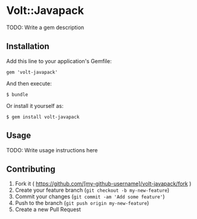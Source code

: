# Volt::Javapack

TODO: Write a gem description

## Installation

Add this line to your application's Gemfile:

    gem 'volt-javapack'

And then execute:

    $ bundle

Or install it yourself as:

    $ gem install volt-javapack

## Usage

TODO: Write usage instructions here

## Contributing

1. Fork it ( https://github.com/[my-github-username]/volt-javapack/fork )
2. Create your feature branch (`git checkout -b my-new-feature`)
3. Commit your changes (`git commit -am 'Add some feature'`)
4. Push to the branch (`git push origin my-new-feature`)
5. Create a new Pull Request
